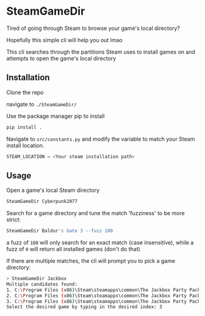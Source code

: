 # SteamGameDir
Tired of going through Steam to browse your game's local directory?

Hopefully this simple cli will help you out lmao

This cli searches through the partitions Steam uses to install games on and attempts to open the game's local directory

## Installation

Clone the repo

navigate to `./SteamGameDir/`

Use the package manager pip to install

```bash
pip install .
```

Navigate to `src/constants.py` and modify the variable to match your Steam install location.

```python
STEAM_LOCATION = <Your steam installation path>
```

## Usage

Open a game's local Steam directory
```bash
SteamGameDir Cyberpunk2077

```

Search for a game directory and tune the match 'fuzziness' to be more strict:
```bash
SteamGameDir Baldur's Gate 3 --fuzz 100
```
a fuzz of `100` will only search for an exact match (case insensitive), while a fuzz of `0` will return all installed games (don't do that)

If there are multiple matches, the cli will prompt you to pick a game directory:

```bash
> SteamGameDir Jackbox
Multiple candidates found:
1. C:\Program Files (x86)\Steam\steamapps\common\The Jackbox Party Pack 3
2. C:\Program Files (x86)\Steam\steamapps\common\The Jackbox Party Pack 4
3. C:\Program Files (x86)\Steam\steamapps\common\The Jackbox Party Pack 5
Select the desired game by typing in the desired index: 3

```
